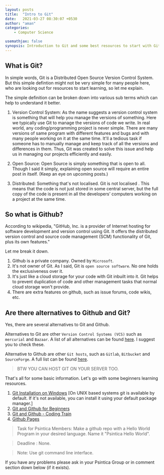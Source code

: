 ```yaml
---
layout: posts
title:  "Intro to Git"
date:   2021-03-27 08:30:07 +0530
author: "aman"
categories:
    - Computer Science

usemathjax: false
synopsis: Introduction to Git and some best resources to start with Git and Github. 
---
```


## What is Git? 
In simple words, Git is a Distributed Open Source Version Control System. But this simple defintion might not be very simple for many people here, who are looking out for resources to start learning, so let me explain. 

The simple definition can be broken down into various sub terms which can help to understand it better. 

1. Version Control System: As the name suggests a version control system is something that will help you manage the versions of something. Here we typically use Git to manage the versions of code we write. In real world, any coding/programming project is never simple. There are many versions of same program with different features and bugs and with many people working on it at the same time. It'll a tedious task if someone has to manually manage and keep track of all the versions and differences in them. Thus, Git was created to solve this issue and help us in managing our projects efficiently and easily.

2. Open Source: Open Source is simply something that is open to all. Though I said it simply, explaining open source will require an entire post in itself. (Keep an eye on upcoming posts.)

3. Distributed: Something that's not localised. Git is not localised . This means that the code is not just stored in some central server, but the full copy of the code is present in all the developers’ computers working on a project at the same time. 

## So what is Github? 
According to wikipedia, "GitHub, Inc. is a provider of Internet hosting for software development and version control using Git. It offers the distributed version control and source code management (SCM) functionality of Git, plus its own features." 

Let me break it down. 

1. Github is a private company. Owned by `Microsoft`.
2. It's not owner of Git. As I said, Git is `open source software`. No one holds the exclusiveness over it.
3. It's just like a cloud storage for your code with Git inbuilt into it. Git helps to prevent duplication of code and other management tasks that normal cloud storage won't provide.
4. There are extra features on github, such as issue forums, code wikis, etc.

## Are there alternatives to Github and Git? 
Yes, there are several alternatives to Git and Github.

Alternatives to Git are other `Version Control Systems (VCS)` such as `mercurial` and `Bazaar`. A list of all alternatives can be found [here](https://en.wikipedia.org/wiki/List_of_version-control_software). I suggest you to check these.

Alternative to Github are other `Git hosts`, such as `Gitlab`, `Bitbucket` and `SourceForge`. A full list can be found [here](https://git.wiki.kernel.org/index.php/GitHosting). 
> BTW YOU CAN HOST GIT ON YOUR SERVER TOO.

That's all for some basic information. Let's go with some beginners learning resources. 

1. [Git Installation on Windows](https://www.youtube.com/watch?v=2j7fD92g-gE) [On UNIX based systems git is available by default. If it's not available, you can install it using your default package manager.]
2. [Git and Github for Beginners](https://www.youtube.com/watch?v=RGOj5yH7evk) 
3. [Git and Github - Coding Train](https://youtube.com/playlist?list=PLozRqGzj97d02YjR5JVqDwN2K0cAiT7VK)
4. [Github Pages](https://www.youtube.com/watch?v=QyFcl_Fba-k)

> Task for Psintica Members: Make a github repo with a Hello World Program in your desired language. Name it "Psintica Hello World". 

> Deadline : None. 

> Note: Use git command line interface.

If you have any problems please ask in your Psintica Group or in comment section down below (if it exists). 